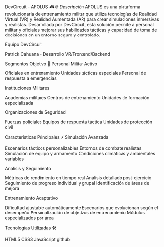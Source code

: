 DevCircuit - AFOLUS _🎮🪖
Descripción_
AFOLUS es una plataforma revolucionaria de entrenamiento militar que utiliza tecnologías de Realidad Virtual (VR) y Realidad Aumentada (AR) para crear simulaciones inmersivas y realistas. Desarrollada por DevCircuit, esta solución permite a personal militar y oficiales mejorar sus habilidades tácticas y capacidad de toma de decisiones en un entorno seguro y controlado.

Equipo DevCircuit

Patrick Cahuana - Desarrollo VR/Frontend/Backend

Segmentos Objetivo 🎯
Personal Militar Activo

Oficiales en entrenamiento
Unidades tácticas especiales
Personal de respuesta a emergencias

Instituciones Militares

Academias militares
Centros de entrenamiento
Unidades de formación especializada

Organizaciones de Seguridad

Fuerzas policiales
Equipos de respuesta táctica
Unidades de protección civil

Características Principales ⚡
Simulación Avanzada

Escenarios tácticos personalizables
Entornos de combate realistas
Simulación de equipo y armamento
Condiciones climáticas y ambientales variables

Análisis y Seguimiento

Métricas de rendimiento en tiempo real
Análisis detallado post-ejercicio
Seguimiento de progreso individual y grupal
Identificación de áreas de mejora

Entrenamiento Adaptativo

Dificultad ajustable automáticamente
Escenarios que evolucionan según el desempeño
Personalización de objetivos de entrenamiento
Módulos especializados por área

Tecnologías Utilizadas 🛠️

HTML5
CSS3
JavaScript
github